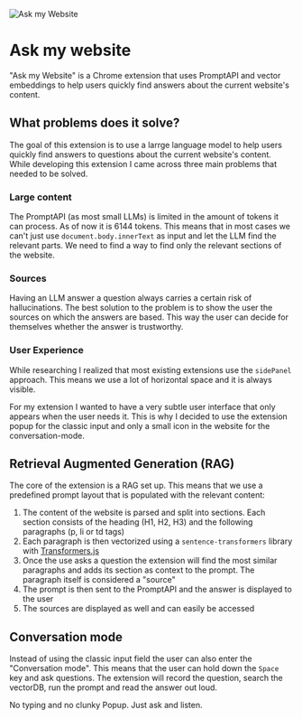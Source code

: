![Ask my Website](https://uploads.nico.dev/ask-my-website.png)

# Ask my website
"Ask my Website" is a Chrome extension that uses PromptAPI and vector embeddings to help users quickly find answers about the current website's content.

## What problems does it solve?
The goal of this extension is to use a larrge language model to help users quickly find answers to questions about the current website's content.  
While developing this extension I came across three main problems that needed to be solved.

### Large content
The PromptAPI (as most small LLMs) is limited in the amount of tokens it can process. As of now it is 6144 tokens. This means that in most cases we can't just use `document.body.innerText` as input and let the LLM find the relevant parts. We need to find a way to find only the relevant sections of the website.

### Sources
Having an LLM answer a question always carries a certain risk of hallucinations. The best solution to the problem is to show the user the sources on which the answers are based. This way the user can decide for themselves whether the answer is trustworthy.

### User Experience
While researching I realized that most existing extensions use the `sidePanel` approach. This means we use a lot of horizontal space and it is always visible.

For my extension I wanted to have a very subtle user interface that only appears when the user needs it. This is why I decided to use the extension popup for the classic input and only a small icon in the website for the conversation-mode.

## Retrieval Augmented Generation (RAG)

The core of the extension is a RAG set up. This means that we use a predefined prompt layout that is populated with the relevant content:

1. The content of the website is parsed and split into sections. Each section consists of the heading (H1, H2, H3) and the following paragraphs (p, li or td tags)
2. Each paragraph is then vectorized using a `sentence-transformers` library with [Transformers.js](https://huggingface.co/docs/transformers.js/en/index)
3. Once the use asks a question the extension will find the most similar paragraphs and adds its section as context to the prompt. The paragraph itself is considered a "source"
4. The prompt is then sent to the PromptAPI and the answer is displayed to the user
5. The sources are displayed as well and can easily be accessed

## Conversation mode
Instead of using the classic input field the user can also enter the "Conversation mode". This means that the user can hold down the `Space` key and ask questions. The extension will record the question, search the vectorDB, run the prompt and read the answer out loud.

No typing and no clunky Popup. Just ask and listen.
